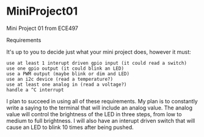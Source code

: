MiniProject01
=============

Mini Project 01 from ECE497

Requirements

It's up to you to decide just what your mini project does, however it must:

    use at least 1 interupt driven gpio input (it could read a switch)
    use one gpio output (it could blink an LED)
    use a PWM output (maybe blink or dim and LED)
    use an i2c device (read a temperature?)
    use at least one analog in (read a voltage?)
    handle a ^C interrupt 

I plan to succeed in using all of these requirements. My plan is to 
constantly write a saying to the terminal that will include an analog 
value. The analog value will control the brightness of the LED in three 
steps, from low to medium to full brightness. I will also have an 
interupt driven switch that will cause an LED to blink 10 times after 
being pushed.
